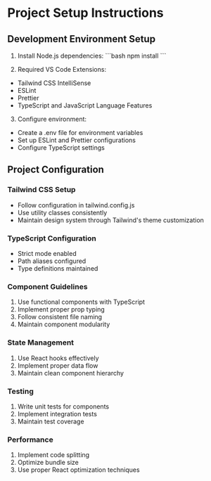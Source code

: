 # Project Setup Instructions

## Development Environment Setup

1. Install Node.js dependencies:
   \`\`\`bash
   npm install
   \`\`\`

2. Required VS Code Extensions:

- Tailwind CSS IntelliSense
- ESLint
- Prettier
- TypeScript and JavaScript Language Features

3. Configure environment:

- Create a .env file for environment variables
- Set up ESLint and Prettier configurations
- Configure TypeScript settings

## Project Configuration

### Tailwind CSS Setup

- Follow configuration in tailwind.config.js
- Use utility classes consistently
- Maintain design system through Tailwind's theme customization

### TypeScript Configuration

- Strict mode enabled
- Path aliases configured
- Type definitions maintained

### Component Guidelines

1. Use functional components with TypeScript
2. Implement proper prop typing
3. Follow consistent file naming
4. Maintain component modularity

### State Management

1. Use React hooks effectively
2. Implement proper data flow
3. Maintain clean component hierarchy

### Testing

1. Write unit tests for components
2. Implement integration tests
3. Maintain test coverage

### Performance

1. Implement code splitting
2. Optimize bundle size
3. Use proper React optimization techniques
